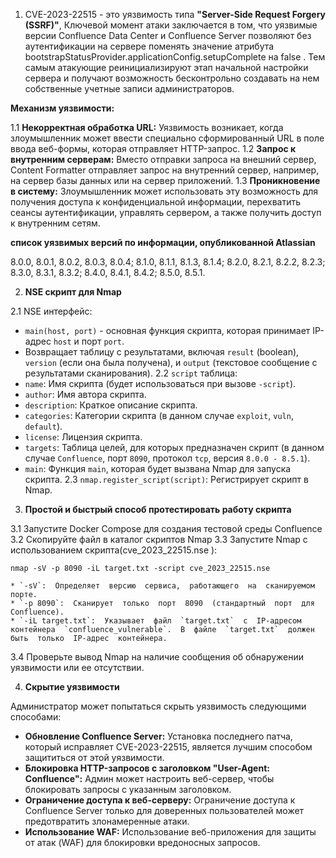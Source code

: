 1. CVE-2023-22515 - это уязвимость типа **"Server-Side Request Forgery (SSRF)"**, 
Ключевой момент атаки заключается в том, что уязвимые версии Confluence Data Center и Confluence Server позволяют без аутентификации на сервере поменять значение атрибута  bootstrapStatusProvider.applicationConfig.setupComplete на  false . Тем самым атакующие реинициализируют этап начальной настройки сервера и получают возможность бесконтрольно создавать на нем собственные учетные записи администраторов.

**Механизм уязвимости:**

1.1 **Некорректная обработка URL:**  Уязвимость возникает, когда злоумышленник может ввести специально сформированный URL в поле ввода веб-формы, которая отправляет HTTP-запрос.
1.2 **Запрос к внутренним серверам:**  Вместо отправки запроса на внешний сервер, Content Formatter отправляет запрос на внутренний сервер, например, на сервер базы данных или на сервер приложений.
1.3 **Проникновение в систему:**  Злоумышленник может использовать эту возможность для получения доступа к конфиденциальной информации, перехватить сеансы аутентификации, управлять сервером, а также получить доступ к внутренним сетям.


**список уязвимых версий по информации, опубликованной Atlassian**

8.0.0, 8.0.1, 8.0.2, 8.0.3, 8.0.4;
8.1.0, 8.1.1, 8.1.3, 8.1.4;
8.2.0, 8.2.1, 8.2.2, 8.2.3;
8.3.0, 8.3.1, 8.3.2;
8.4.0, 8.4.1, 8.4.2;
8.5.0, 8.5.1.

2. **NSE скрипт для Nmap**

2.1 NSE интерфейс:
   *   `main(host, port)`  -  основная  функция  скрипта,  которая  принимает  IP-адрес  `host`  и  порт  `port`. 
   *   Возвращает  таблицу  с  результатами,  включая  `result`  (boolean),  `version`  (если  она  была  получена),  и  `output`  (текстовое  сообщение  с  результатами  сканирования).
2.2 `script`  таблица:
   *   `name`:  Имя  скрипта  (будет  использоваться  при  вызове  `-script`).
   *   `author`:  Имя  автора  скрипта.
   *   `description`:  Краткое  описание  скрипта.
   *   `categories`:  Категории  скрипта  (в  данном  случае  `exploit`,  `vuln`,  `default`).
   *   `license`:  Лицензия  скрипта.
   *   `targets`:  Таблица  целей,  для  которых  предназначен  скрипт  (в  данном  случае  `Confluence`,  порт  `8090`,  протокол  `tcp`,  версия  `8.0.0 - 8.5.1`).
   *   `main`:  Функция  `main`,  которая  будет  вызвана  Nmap  для  запуска  скрипта.
2.3 `nmap.register_script(script)`:  Регистрирует  скрипт  в  Nmap.

3. **Простой и быстрый способ протестировать работу скрипта**


3.1 Запустите  Docker  Compose  для  создания  тестовой  среды  Confluence
3.2 Скопируйте  файл  в  каталог  скриптов  Nmap
3.3 Запустите  Nmap  с  использованием  скрипта(cve_2023_22515.nse ):
   
    nmap -sV -p 8090 -iL target.txt -script cve_2023_22515.nse
   
    * `-sV`:  Определяет  версию  сервиса,  работающего  на  сканируемом  порте.
    * `-p 8090`:  Сканирует  только  порт  8090  (стандартный  порт  для  Confluence).
    * `-iL target.txt`:  Указывает  файл  `target.txt`  с  IP-адресом  контейнера  `confluence_vulnerable`.  В  файле  `target.txt`  должен  быть  только  IP-адрес  контейнера.
3.4 Проверьте  вывод  Nmap  на  наличие  сообщения  об  обнаружении  уязвимости  или  ее  отсутствии.

4. **Скрытие уязвимости**

Администратор может попытаться скрыть уязвимость следующими способами:

* **Обновление Confluence Server:**  Установка последнего патча, который исправляет CVE-2023-22515, является лучшим способом защититься от этой уязвимости.
* **Блокировка HTTP-запросов с заголовком "User-Agent: Confluence":**  Админ может настроить веб-сервер, чтобы блокировать запросы с указанным заголовком.
* **Ограничение доступа к веб-серверу:** Ограничение доступа к Confluence Server только для доверенных пользователей может предотвратить злонамеренные атаки.
* **Использование WAF:**  Использование веб-приложения для защиты от атак (WAF) для блокировки вредоносных запросов.
